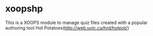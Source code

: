 xoopshp
=======

This is a XOOPS module to manage quiz files created with a popular authoring tool Hot Potatoes(http://web.uvic.ca/hrd/hotpot/) 
